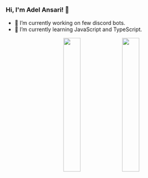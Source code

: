 ### Hi, I'm Adel Ansari! 👋

<!--
**adelansari/adelansari** is a ✨ _special_ ✨ repository because its `README.md` (this file) appears on your GitHub profile.

Here are some ideas to get you started:

- 🔭 I’m currently working on ...
- 🌱 I’m currently learning ...
- 👯 I’m looking to collaborate on ...
- 🤔 I’m looking for help with ...
- 💬 Ask me about ...
- 📫 How to reach me: ...
- 😄 Pronouns: ...
- ⚡ Fun fact: ...
-->

- 🔭 I’m currently working on few discord bots.
- 🌱 I’m currently learning JavaScript and TypeScript.


<p align="center" width="100%">
    <img width="30%%" src="https://github-readme-stats.vercel.app/api?username=adelansari&count_private=true&show_icons=true&theme=radical">
    <img width="30%%" src="https://github-readme-stats.vercel.app/api/top-langs/?username=adelansari">
</p>

